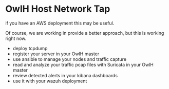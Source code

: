 # OwlH Host Network Tap

if you have an AWS deployment this may be useful.

Of course, we are working in provide a better approach, but this is working right now. 

* deploy tcpdump
* register your server in your OwlH master
* use ansible to manage your nodes and traffic capture
* read and analyze your traffic pcap files with Suricata in your OwlH master
* review detected alerts in your kibana dashboards
* use it with your wazuh deployment
